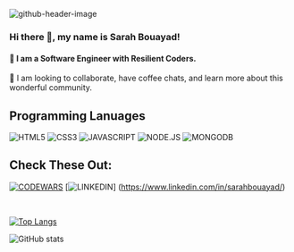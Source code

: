 ![github-header-image](https://user-images.githubusercontent.com/112355619/197630165-27740a10-c28c-4c35-9d79-3d139cd536e2.png)


### Hi there 👋, my name is Sarah Bouayad!
#### 👀 I am a Software Engineer with Resilient Coders. 


💞️ I am looking to collaborate, have coffee chats, and learn more about this wonderful community. 


## Programming Lanuages
![HTML5](https://img.shields.io/badge/HTML5-f06529?style=for-the-badge&logo=HTML5&logoColor=white)
![CSS3](https://img.shields.io/badge/CSS3-E31B5F?style=for-the-badge&logo=CSS3&logoColor=white)
![JAVASCRIPT](https://img.shields.io/badge/JAVASCRIPT-F0DB4F?style=for-the-badge&logo=JAVASCRIPT&logoColor=white)
![NODE.JS](https://img.shields.io/badge/NODE.JS-68A063?style=for-the-badge&logo=NODE.JS&logoColor=white)
![MONGODB](https://img.shields.io/badge/MONGODB-E8E7D5?style=for-the-badge&logo=MONGODB&logoColor=white)

## Check These Out: 
[![CODEWARS](https://img.shields.io/badge/Codewars-B1361E?style=for-the-badge&logo=Codewars&logoColor=white)](https://www.codewars.com/users/sarahbouayad)
[![LINKEDIN](https://img.shields.io/badge/LinkedIn-0077B5?style=for-the-badge&logo=linkedin&logoColor=white)] (https://www.linkedin.com/in/sarahbouayad/)



<br>

[![Top Langs](https://github-readme-stats.vercel.app/api/top-langs/?username=sarahbouayad)](https://github.com/anuraghazra/github-readme-stats)

![GitHub stats](https://github-readme-stats.vercel.app/api?username=sarahbouayad&show_icons=true)  
